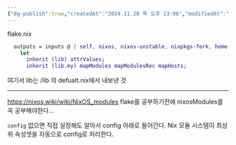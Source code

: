 ```yaml
---
{"dg-publish":true,"createdAt":"2024.11.28 목 오후 13:06","modifiedAt":"2025.01.10 금 오전 11:46","permalink":"/Dev/nix/저장소/","dgPassFrontmatter":true}
---
```



flake.nix
```nix
  outputs = inputs @ { self, nixos, nixos-unstable, nixpkgs-fork, home-manager, darwin, devenv, ... }:
    let
      inherit (lib) attrValues;
      inherit (lib.my) mapModules mapModulesRec mapHosts;

```
여기서 lib는 /lib 의 defualt.nix에서 내보낸 것


---

https://nixos.wiki/wiki/NixOS_modules
flake를 공부하기전에 nixosModules를 꼭 공부해야한다... 


`config` 없으면 직접 설정해도 알아서 config 아래로 들어간다. Nix 모듈 시스템이 최상위 속성셋을 자동으로 config로 처리한다.
